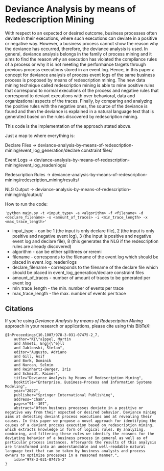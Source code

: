 # Deviance Analysis by means of Redescription Mining
With respect to an expected or desired outcome, business processes often deviate in their executions, where such executions can deviate in a positive or negative way. However, a business process cannot show the reason why the deviance has occurred, therefore, the deviance analysis is used. In general, deviance analysis belongs in the family of process mining and it aims to find the reason why an execution has violated the compliance rules of a process or why it is not meeting the performance targets through previous process executions stored in an event log. Hence, in this paper a concept for deviance analysis of process event logs of the same business process is proposed by means of redescription mining. The new data mining technique called redescription mining is able to mine positive rules that correspond to normal executions of the process and negative rules that correspond to deviant executions with over behavioral, data and organizational aspects of the traces. Finally, by comparing and analyzing the positive rules with the negative ones, the source of the deviance is found and then the deviance is explained in a natural language text that is generated based on the rules discovered by redescription mining. 

This code is the implementation of the approach stated above.

Just a map to where everything is:

Declare Files -> deviance-analysis-by-means-of-redescription-mining/event_log_generation/declare constraint files/

Event Logs -> deviance-analysis-by-means-of-redescription-mining/event_log_reader/logs/

Redescription Rules -> deviance-analysis-by-means-of-redescription-mining/redescription_mining/results/

NLG Output -> deviance-analysis-by-means-of-redescription-mining/nlg/output/


How to run the code:

    'python main.py -t <input_type> -a <algorithm> -f <filename> -d <declare_filename> -s <amount_of_traces> -i <min_trace_length> -x <max_trace_length>'

  - input_type - can be 1 (the input is only declare file), 2 (the input is only positive and negative event log), 3 (the input is positive and negative event log and declare file), 8 (this generates the NLG if the redescription rules are already discovered)
  - algorithm - can be either splittrees or reremi
  - filename - corresponds to the filename of the event log which should be placed in event_log_reader/logs
  - declare_filename - corresponds to the filename of the declare file which should be placed in event_log_generation/declare constraint files
  - amount_of_traces - number of amount of traces to be generated per event log
  - min_trace_length - the min. number of events per trace
  - max_trace_length - the max. number of events per trace
 
## Citations
If you're using *Deviance Analysis by means of Redescription Mining* approach in your research or applications, please cite using this BibTeX:
```
@InProceedings{10.1007/978-3-031-07475-2_7,
	author="K{\"a}ppel, Martin
	and Ahmeti, Engj{\"e}ll
	and Jablonski, Stefan",
	editor="Augusto, Adriano
	and Gill, Asif
	and Bork, Dominik
	and Nurcan, Selmin
	and Reinhartz-Berger, Iris
	and Schmidt, Rainer",
	title="Deviance Analysis by Means of Redescription Mining",
	booktitle="Enterprise, Business-Process and Information Systems Modeling",
	year="2022",
	publisher="Springer International Publishing",
	address="Cham",
	pages="91--107",
	abstract="Often business processes deviate in a positive or negative way from their expected or desired behavior. Deviance mining aims at detecting deviant process executions and at revealing their causes. In this paper we propose a novel approach for identifying the causes of a deviant process execution based on redescription mining, which extracts knowledge in form of logical rules. By analyzing, combining, and filtering these rules we identify the reasons for the deviating behavior of a business process in general as well as of particular process instances. Afterwards the results of this analysis are transformed into an understandable and well-readable natural language text that can be taken by business analysts and process owners to optimize processes in a reasoned manner.",
	isbn="978-3-031-07475-2"
}
```